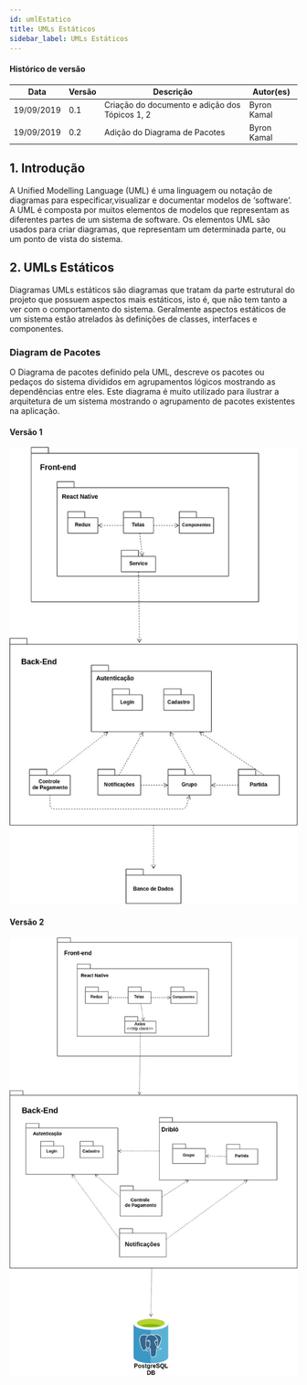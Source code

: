 ```yaml
---
id: umlEstatico
title: UMLs Estáticos
sidebar_label: UMLs Estáticos
---
```


#### Histórico de versão

| Data       | Versão | Descrição                                      | Autor(es)   |
| ---------- | ------ | ---------------------------------------------- | ----------- |
| 19/09/2019 | 0.1    | Criação do documento e adição dos Tópicos 1, 2 | Byron Kamal |
| 19/09/2019 | 0.2    | Adição do Diagrama de Pacotes                  | Byron Kamal |

## 1. Introdução

A Unified Modelling Language (UML) é uma linguagem ou notação de diagramas para especificar,visualizar e documentar modelos de ‘software’. A UML é composta por muitos elementos de modelos que representam as diferentes partes de um sistema de software. Os elementos UML são usados para criar diagramas, que representam um determinada parte, ou um ponto de vista do sistema.

## 2. UMLs Estáticos

Diagramas UMLs estáticos são diagramas que tratam da parte estrutural do projeto que possuem aspectos mais estáticos, isto é, que não tem tanto a ver com o comportamento do sistema. Geralmente aspectos estáticos de um sistema estão atrelados às definições de classes, interfaces e componentes.

### Diagram de Pacotes

O Diagrama de pacotes definido pela UML, descreve os pacotes ou pedaços do sistema divididos em agrupamentos lógicos mostrando as dependências entre eles. Este diagrama é muito utilizado para ilustrar a arquitetura de um sistema mostrando o agrupamento de pacotes existentes na aplicação.

#### Versão 1

[![Pacotes](assets/diagrama_pacotes_v1.jpg)](assets/diagrama_pacotes_v1.jpg)

#### Versão 2

[![Pacotes](assets/diagrama_pacotes_v2.jpg)](assets/diagrama_pacotes_v2.jpg)

